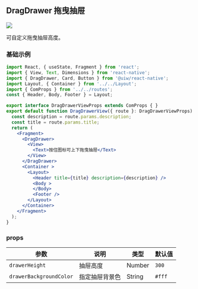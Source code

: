 DragDrawer 拖曳抽屉
---

![](https://user-images.githubusercontent.com/66067296/143007086-5594c9ee-95cc-4802-9434-cc4041a8dae7.gif)<!--rehype:style=zoom: 33%;float: right; margin-left: 15px;-->

可自定义拖曳抽屉高度。

### 基础示例

```jsx
import React, { useState, Fragment } from 'react';
import { View, Text, Dimensions } from 'react-native';
import { DragDrawer, Card, Button } from '@uiw/react-native';
import Layout, { Container } from '../../Layout';
import { ComProps } from '../../routes';
const { Header, Body, Footer } = Layout;

export interface DragDrawerViewProps extends ComProps { }
export default function DragDrawerView({ route }: DragDrawerViewProps) {
  const description = route.params.description;
  const title = route.params.title;
  return (
    <Fragment>
      <DragDrawer>
        <View>
          <Text>按住图标可上下拖曳抽屉</Text>
        </View>
      </DragDrawer>
      <Container >
        <Layout>
          <Header title={title} description={description} />
          <Body >
          </Body>
          <Footer />
        </Layout>
      </Container>
    </Fragment>
  );
}
```

### props

| 参数 | 说明 | 类型 | 默认值 |
|------|------|-----|------|
| `drawerHeight` | 抽屉高度 | Number | `300` |
| `drawerBackgroundColor` | 指定抽屉背景色 | String | `#fff` |